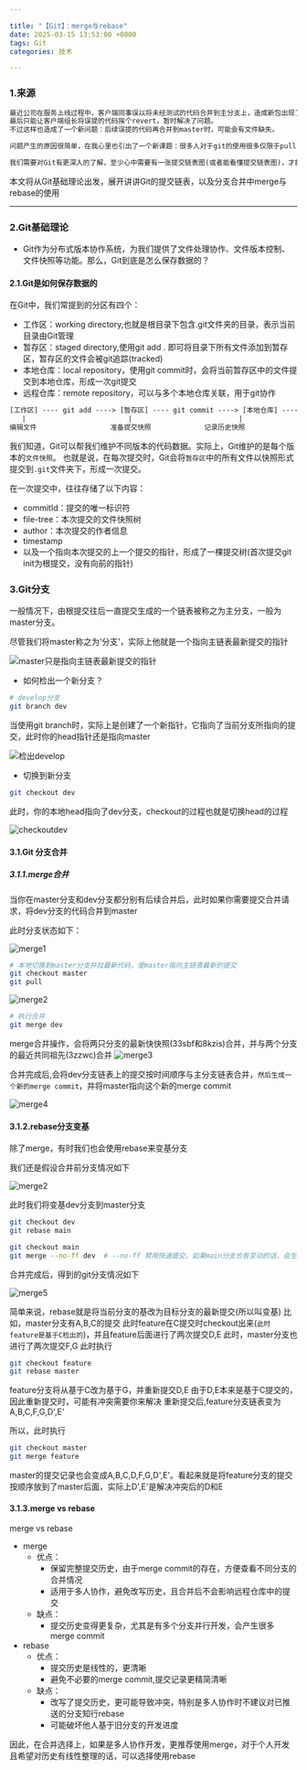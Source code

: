 ```yaml
---

title: "【Git】：merge与rebase"
date: 2025-03-15 13:53:00 +0800
tags: Git
categories: 技术

---
```


### 1.来源
```txt
最近公司在服务上线过程中，客户端同事误以将未经测试的代码合并到主分支上，造成新包出现了问题。
最后只能让客户端组长将误提的代码挨个revert，暂时解决了问题。
不过这样也造成了一个新问题：后续误提的代码再合并到master时，可能会有文件缺失。

问题产生的原因很简单，在我心里也引出了一个新课题：很多人对于git的使用很多仅限于pull,push,merge等操作

我们需要对Git有更深入的了解，至少心中需要有一张提交链表图(或者能看懂提交链表图)，才能避免在Git使用过程中出错
```

本文将从Git基础理论出发，展开讲讲Git的提交链表，以及分支合并中merge与rebase的使用

---

### 2.Git基础理论

* Git作为分布式版本协作系统，为我们提供了文件处理协作、文件版本控制、文件快照等功能。那么，Git到底是怎么保存数据的？

#### 2.1.Git是如何保存数据的

在Git中，我们常提到的分区有四个：

* 工作区：working directory,也就是根目录下包含.git文件夹的目录，表示当前目录由Git管理
* 暂存区：staged directory,使用git add . 即可将目录下所有文件添加到暂存区，暂存区的文件会被git追踪(tracked)
* 本地仓库：local repository，使用git commit时，会将当前暂存区中的文件提交到本地仓库，形成一次git提交
* 远程仓库：remote repository，可以与多个本地仓库关联，用于git协作

```txt
[工作区] ---- git add ----> [暂存区] ---- git commit ----> [本地仓库] ---- git push ----> [远程仓库]
   |                         |                          |                          |
编辑文件                  准备提交快照             记录历史快照             同步到远程
```

我们知道，Git可以帮我们维护不同版本的代码数据。实际上，Git维护的是每个版本的`文件快照`。
也就是说，在每次提交时，Git会将`暂存区`中的所有文件以快照形式提交到`.git`文件夹下，形成一次提交。

在一次提交中，往往存储了以下内容：
* commitId：提交的唯一标识符
* file-tree：本次提交的文件快照树
* author：本次提交的作者信息
* timestamp
* 以及一个指向本次提交的上一个提交的指针，形成了一棵提交树(首次提交git init为根提交，没有向前的指针)

### 3.Git分支

一般情况下，由根提交往后一直提交生成的一个链表被称之为主分支，一般为master分支。

尽管我们将master称之为'分支'，实际上他就是一个指向主链表最新提交的指针

![master只是指向主链表最新提交的指针](assets/pic/2025-03-15/master只是指向主链表最新提交的指针.png)

* 如何检出一个新分支？

```zsh
# develop分支
git branch dev
```

当使用git branch时，实际上是创建了一个新指针，它指向了当前分支所指向的提交，此时你的head指针还是指向master

![检出develop](assets/pic/2025-03-15/检出develop.png)

* 切换到新分支
```zsh
git checkout dev

```

此时，你的本地head指向了dev分支，checkout的过程也就是切换head的过程

![checkoutdev](../../assets/pic/2025-03-15/checkoutdev.png)

#### 3.1.Git 分支合并

##### 3.1.1.merge合并

当你在master分支和dev分支都分别有后续合并后，此时如果你需要提交合并请求，将dev分支的代码合并到master

此时分支状态如下：

![merge1](assets/pic/2025-03-15/merge1.png)


```zsh
# 本地切换到master分支并拉最新代码，使master指向主链表最新的提交
git checkout master
git pull
```

![merge2](assets/pic/2025-03-15/merge2.png)


```zsh
# 执行合并
git merge dev
```

merge合并操作，会将两只分支的最新快快照(33sbf和8kzis)合并，并与两个分支的最近共同祖先(3zzwc)合并
![merge3](assets/pic/2025-03-15/merge3.png)

合并完成后,会将dev分支链表上的提交按时间顺序与主分支链表合并，`然后生成一个新的merge commit`，并将master指向这个新的merge commit

![merge4](assets/pic/2025-03-15/merge4.png)


#### 3.1.2.rebase分支变基
除了merge，有时我们也会使用rebase来变基分支

我们还是假设合并前分支情况如下

![merge2](assets/pic/2025-03-15/merge2.png)


此时我们将变基dev分支到master分支

```zsh
git checkout dev
git rebase main

git checkout main
git merge --no-ff dev  # --no-ff 禁用快速提交，如果main分支也有变动的话，会生成一个新的合并提交
```

合并完成后，得到的git分支情况如下

![merge5](assets/pic/2025-03-15/merge5.png)


简单来说，rebase就是将当前分支的基改为目标分支的最新提交(所以叫变基)
比如，master分支有A,B,C的提交
此时feature在C提交时checkout出来(`此时feature是基于C检出的`)，并且feature后面进行了两次提交D,E
此时，master分支也进行了两次提交F,G
此时执行

```zsh
git checkout feature
git rebase master
```

feature分支将从基于C改为基于G，并重新提交D,E
由于D,E本来是基于C提交的，因此重新提交时，可能有冲突需要你来解决
重新提交后,feature分支链表变为A,B,C,F,G,D',E'

所以，此时执行

```zsh
git checkout master
git merge feature
```

master的提交记录也会变成A,B,C,D,F,G,D',E'。看起来就是将feature分支的提交按顺序放到了master后面，实际上D',E'是解决冲突后的D和E

#### 3.1.3.merge vs rebase

merge vs rebase

* merge
  * 优点：
    * 保留完整提交历史，由于merge commit的存在，方便查看不同分支的合并情况
    * 适用于多人协作，避免改写历史，且合并后不会影响远程仓库中的提交
  * 缺点：
    * 提交历史变得更复杂，尤其是有多个分支并行开发，会产生很多merge commit
* rebase
  * 优点：
    * 提交历史是线性的，更清晰
    * 避免不必要的merge commit,提交记录更精简清晰
  * 缺点：
    * 改写了提交历史，更可能导致冲突，特别是多人协作时不建议对已推送的分支知行rebase
    * 可能破坏他人基于旧分支的开发进度

因此，在合并选择上，如果是多人协作开发，更推荐使用merge，对于个人开发且希望对历史有线性整理的话，可以选择使用rebase


